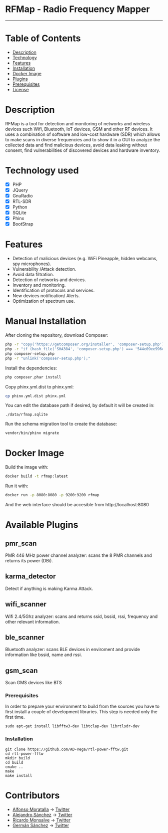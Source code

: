 # RFMap - Radio Frequency Mapper
----------

# Table of Contents
* [Description](https://github.com/onticsoluciones/RFMap#description)
* [Technology](https://github.com/onticsoluciones/RFMap#technology-used)
* [Features](https://github.com/onticsoluciones/RFMap#features)
* [Installation](https://github.com/onticsoluciones/RFMap#manual-installation)
* [Docker Image](https://github.com/onticsoluciones/RFMap#docker-image)
* [Plugins](https://github.com/onticsoluciones/RFMap#available-plugins)
* [Prerequisites](https://github.com/onticsoluciones/RFMap#prerequisites)
* [License](https://github.com/onticsoluciones/RFMap/blob/master/LICENSE)

# Description

RFMap is a tool for detection and monitoring of networks and wireless devices such Wifi, Bluetooth, IoT devices, GSM and other RF devices.
It uses a combination of software and low-cost hardware (SDR) which allows to make scans in diverse frequencies and to show it in a GUI to analyze the collected data and find malicious devices, avoid data leaking without consent, find vulnerabilities of discovered devices and hardware inventory. 

# Technology used

- [x] PHP
- [x] JQuery
- [x] GnuRadio
- [x] RTL-SDR
- [x] Python
- [x] SQLite
- [x] Phinx
- [x] BootStrap

# Features

 - Detection of malicious devices (e.g. WiFi Pineapple, hidden webcams, spy microphones). 
 - Vulnerability /Attack detection.
 - Avoid data filtration.
 - Detection of networks and devices.
 - Inventory and monitoring.
 - Identification of protocols and services.     
 - New devices notification/ Alerts.      
 - Optimization of spectrum use.     

# Manual Installation

After cloning the repository, download Composer:

```bash
php -r "copy('https://getcomposer.org/installer', 'composer-setup.php');"
php -r "if (hash_file('SHA384', 'composer-setup.php') === '544e09ee996cdf60ece3804abc52599c22b1f40f4323403c44d44fdfdd586475ca9813a858088ffbc1f233e9b180f061') { echo 'Installer verified'; } else { echo 'Installer corrupt'; unlink('composer-setup.php'); } echo PHP_EOL;"
php composer-setup.php
php -r "unlink('composer-setup.php');"
```

Install the dependencies:

```bash
php composer.phar install
```

Copy phinx.yml.dist to phinx.yml:

```bash
cp phinx.yml.dist phinx.yml
```

You can edit the database path if desired, by default it will be created in:

```
./data/rfmap.sqlite
```

Run the schema migration tool to create the database:

```bash
vendor/bin/phinx migrate
```
# Docker Image
Build the image with:
```bash
docker build -t rfmap:latest 
```

Run it with:
```bash
docker run -p 8080:8080 -p 9200:9200 rfmap
```
And the web interface should be accesible from http://localhost:8080

# Available Plugins

## pmr_scan

PMR 446 MHz power channel analyzer: scans the 8 PMR channels and returns its power (DBi).

## karma_detector
Detect if anything is making Karma Attack.

## wifi_scanner
Wifi 2.4/5Ghz analyzer: scans and returns  ssid, bssid, rssi, frequency and other relevant information.

## ble_scanner
Bluetooth analyzer: scans BLE devices in enviroment and provide information like bssid, name and rssi.

## gsm_scan
Scan GMS devices like BTS

### Prerequisites

In order to prepare your environment to build from the sources you have to first install a couple of development libraries.
This step is needed only the first time.

    sudo apt-get install libfftw3-dev libtclap-dev librtlsdr-dev

### Installation

    git clone https://github.com/AD-Vega/rtl-power-fftw.git
    cd rtl-power-fftw
    mkdir build
    cd build
    cmake ..
    make
    make install

# Contributors

* [Alfonso Moratalla](https://github.com/alfonsomoratalla) -> [Twitter](https://twitter.com/alfonso_ng)
* [Alejandro Sánchez](https://github.com/alsanchez) -> [Twitter](https://twitter.com/alsanchez_)
* [Ricardo Monsalve](https://github.com/ricarmon) -> [Twitter](https://twitter.com/ricarmonsalve)
* [Germán Sánchez](https://github.com/yercito) -> [Twitter](https://twitter.com/yeroncio)

